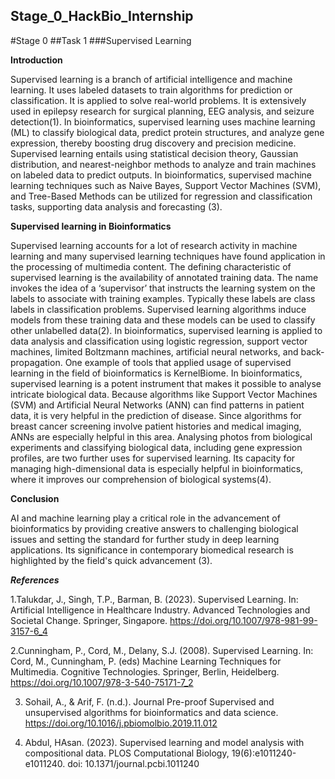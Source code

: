
## Stage_0_HackBio_Internship

#Stage 0
##Task 1
###Supervised Learning


**Introduction**

Supervised learning is a branch of artificial intelligence and machine learning. It uses labeled datasets to train algorithms for prediction or classification. It is applied to solve real-world problems. It is extensively used in epilepsy research for surgical planning, EEG analysis, and seizure detection(1). In bioinformatics, supervised learning uses machine learning (ML) to classify biological data, predict protein structures, and analyze gene expression, thereby boosting drug discovery and precision medicine. Supervised learning entails using statistical decision theory, Gaussian distribution, and nearest-neighbor methods to analyze and train machines on labeled data to predict outputs. In bioinformatics, supervised machine learning techniques such as Naive Bayes, Support Vector Machines (SVM), and Tree-Based Methods can be utilized for regression and classification tasks, supporting data analysis and forecasting (3).

**Supervised learning in Bioinformatics**

Supervised learning accounts for a lot of research activity in machine learning and many supervised learning techniques have found application in the processing of multimedia content. The defining characteristic of supervised learning is the availability of annotated training data. The name invokes the idea of a ‘supervisor’ that instructs the learning system on the labels to associate with training examples. Typically these labels are class labels in classification problems. Supervised learning algorithms induce models from these training data and these models can be used to classify other unlabelled data(2). In bioinformatics, supervised learning is applied to data analysis and classification using logistic regression, support vector machines, limited Boltzmann machines, artificial neural networks, and back-propagation. One example of tools that applied usage of supervised learning in the field of bioinformatics is KernelBiome. In bioinformatics, supervised learning is a potent instrument that makes it possible to analyse intricate biological data. Because algorithms like Support Vector Machines (SVM) and Artificial Neural Networks (ANN) can find patterns in patient data, it is very helpful in the prediction of disease. Since algorithms for breast cancer screening involve patient histories and medical imaging, ANNs are especially helpful in this area. Analysing photos from biological experiments and classifying biological data, including gene expression profiles, are two further uses for supervised learning. Its capacity for managing high-dimensional data is especially helpful in bioinformatics, where it improves our comprehension of biological systems(4).


**Conclusion**

AI and machine learning play a critical role in the advancement of bioinformatics by providing creative answers to challenging biological issues and setting the standard for further study in deep learning applications. Its significance in contemporary biomedical research is highlighted by the field's quick advancement (3).







***References***


1.Talukdar, J., Singh, T.P., Barman, B. (2023). Supervised Learning. In: Artificial Intelligence in Healthcare Industry. Advanced Technologies and Societal Change. Springer, Singapore. https://doi.org/10.1007/978-981-99-3157-6_4

2.Cunningham, P., Cord, M., Delany, S.J. (2008). Supervised Learning. In: Cord, M., Cunningham, P. (eds) Machine Learning Techniques for Multimedia. Cognitive Technologies. Springer, Berlin, Heidelberg. https://doi.org/10.1007/978-3-540-75171-7_2

3. Sohail, A., & Arif, F. (n.d.). Journal Pre-proof Supervised and unsupervised algorithms for bioinformatics and data science. https://doi.org/10.1016/j.pbiomolbio.2019.11.012
   
5. Abdul, HAsan. (2023). Supervised learning and model analysis with compositional data. PLOS Computational Biology, 19(6):e1011240-e1011240. doi: 10.1371/journal.pcbi.1011240
